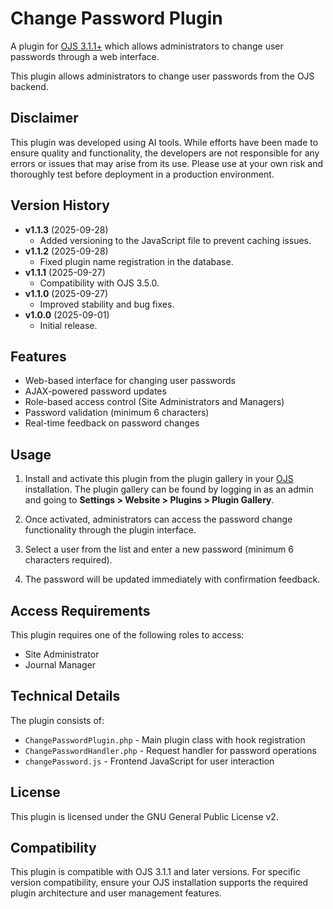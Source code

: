 # Change Password Plugin

A plugin for [OJS 3.1.1+](https://github.com/pkp/ojs) which allows administrators to change user passwords through a web interface.

This plugin allows administrators to change user passwords from the OJS backend.

## Disclaimer

This plugin was developed using AI tools. While efforts have been made to ensure quality and functionality, the developers are not responsible for any errors or issues that may arise from its use. Please use at your own risk and thoroughly test before deployment in a production environment.

## Version History

- **v1.1.3** (2025-09-28)
  - Added versioning to the JavaScript file to prevent caching issues.
- **v1.1.2** (2025-09-28)
  - Fixed plugin name registration in the database.
- **v1.1.1** (2025-09-27)
  - Compatibility with OJS 3.5.0.
- **v1.1.0** (2025-09-27)
  - Improved stability and bug fixes.
- **v1.0.0** (2025-09-01)
  - Initial release.

## Features

- Web-based interface for changing user passwords
- AJAX-powered password updates
- Role-based access control (Site Administrators and Managers)
- Password validation (minimum 6 characters)
- Real-time feedback on password changes

## Usage

1. Install and activate this plugin from the plugin gallery in your [OJS](https://github.com/pkp/ojs) installation. The plugin gallery can be found by logging in as an admin and going to **Settings > Website > Plugins > Plugin Gallery**.

2. Once activated, administrators can access the password change functionality through the plugin interface.

3. Select a user from the list and enter a new password (minimum 6 characters required).

4. The password will be updated immediately with confirmation feedback.

## Access Requirements

This plugin requires one of the following roles to access:
- Site Administrator
- Journal Manager

## Technical Details

The plugin consists of:
- `ChangePasswordPlugin.php` - Main plugin class with hook registration
- `ChangePasswordHandler.php` - Request handler for password operations
- `changePassword.js` - Frontend JavaScript for user interaction

## License

This plugin is licensed under the GNU General Public License v2.

## Compatibility

This plugin is compatible with OJS 3.1.1 and later versions. For specific version compatibility, ensure your OJS installation supports the required plugin architecture and user management features.
